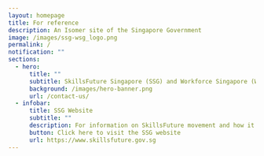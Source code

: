 ```yaml
---
layout: homepage
title: For reference
description: An Isomer site of the Singapore Government
image: /images/ssg-wsg_logo.png
permalink: /
notification: ""
sections:
  - hero:
      title: ""
      subtitle: SkillsFuture Singapore (SSG) and Workforce Singapore (WSG) have refreshed and launched our respective websites to provide better user experience, and to allow you to find relevant information more readily!  
      background: /images/hero-banner.png
      url: /contact-us/
  - infobar:
      title: SSG Website
      subtitle: ""
      description: For information on SkillsFuture movement and how it helps Singaporeans plan and act on their upskilling efforts.
      button: Click here to visit the SSG website 
      url: https://www.skillsfuture.gov.sg
---
```

